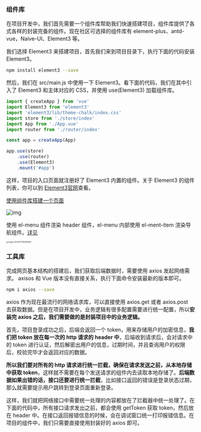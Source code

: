 ###  组件库

在项目开发中，我们首先需要一个组件库帮助我们快速搭建项目，组件库提供了各式各样的封装完备的组件。现在社区可选择的组件库有 element-plus、antd-vue，Naive-UI、Element3 等。

我们选择 Element3 来搭建项目，首先我们来到项目目录下，执行下面的代码安装 Element3。

```bash
npm install element3 --save
```

然后，我们在 src/main.js 中使用一下 Element3。看下面的代码，我们在其中引入了 Element3 和主体对应的 CSS，并使用 use(Element3) 加载组件库。

```js
import { createApp } from 'vue'
import Element3 from 'element3'
import 'element3/lib/theme-chalk/index.css'
import store from './store/index'
import App from './App.vue'
import router from './router/index'

const app = createApp(App)

app.use(store)
    .use(router)
    .use(Element3)
    .mount('#app')
```

这样，项目的入口页面就注册好了 Element3 内置的组件。关于 Element3 的组件列表，你可以到 [Element3官网](https://e3.shengxinjing.cn/#/component/installation)查看。

[使用组件库搭建一个页面](https://github.com/KurjaScript/geek-admain/commit/91091c0ffd2f6bdb27241747857d82fb2bcf6a67)

![img](https://static001.geekbang.org/resource/image/d2/2a/d237cyycfb6d9c10aa7a04dc5073852a.png?wh=1920x539)

使用 el-menu 组件渲染 header 组件，el-menu 内部使用 el-ment-item 渲染导航组件。[详见](https://github.com/KurjaScript/geek-admain/commit/4954416604ba9a5548f28d8ee18a76a66b0665ba)

<img src="/home/bianjie-staff/.config/Typora/typora-user-images/image-20220517185839658.png" alt="image-20220517185839658" style="zoom: 33%;" />

### 工具库

完成网页基本结构的搭建后，我们获取后端数据时，需要使用 axios 发起网络需求。 axisos 和 Vue 版本没有直接关系，执行下面命令安装最新的版本即可。

```bash
npm i axios --save
```

axios 作为现在最流行的网络请求库，可以直接使用 axios.get 或者 axios.post 去获取数据。但是在项目开发中，业务逻辑有很多配置需要进行统一配置，所以**安装完 axios 之后，我们需要做的是封装项目中的业务逻辑。**

首先，项目登录成功之后，后端会返回一个 token，用来存储用户的加密信息，**我们把 token 放在每一次的 http 请求的 header 中**，后端收到请求后，会对请求中的 token 进行认证，然后解密出用户的信息，过期时间，并且查询用户的权限后，校验完毕才会返回对应的数据。

**所以我们要对所有的 http 请求进行统一拦截，确保在请求发送之前，从本地存储中获取 token**，这样就不需要在每个发送请求的组件内去读取本地存储了。**后端数据如果出错的话，接口还要进行统一拦截**，比如接口返回的错误是登录状态过期，那么就需要提示用户跳转到登录页面重新登录。

这样，我们就把网络接口中需要统一处理的内容都放在了拦截器中统一处理了。在下面的代码中，所有接口请求发出之前，都会使用 getToken 获取 token，然后放在 header 中。在接口返回报错信息的时候，会在调试窗口统一打印报错信息。在项目的组件中，我们只需要直接使用封装好的 axios 即可。





